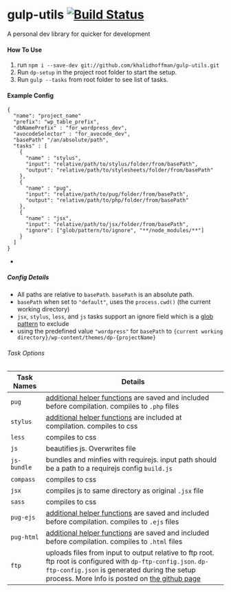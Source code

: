# gulp-utils [![Build Status](https://travis-ci.org/khalidhoffman/gulp-utils.svg?branch=master)](https://travis-ci.org/khalidhoffman/gulp-utils)
A personal dev library for quicker for development

#### How To Use
1. run `npm i --save-dev git://github.com/khalidhoffman/gulp-utils.git`
2. Run `dp-setup` in the project root folder to start the setup.
3. Run `gulp --tasks` from root folder to see list of tasks.
 
#### Example Config
```
{
  "name": "project_name"
  "prefix": "wp_table_prefix",
  "dbNamePrefix" : "for_wordpress_dev",
  "avocodeSelector" : "for_avocode_dev",
  "basePath" "/an/absolute/path",
  "tasks" : [
    {
      "name" : "stylus",
      "input": "relative/path/to/stylus/folder/from/basePath",
      "output": "relative/path/to/stylesheets/folder/from/basePath"
    },
    {
      "name" : "pug",
      "input": "relative/path/to/pug/folder/from/basePath",
      "output": "relative/path/to/php/folder/from/basePath"
    },
    {
      "name" : "jsx",
      "input": "relative/path/to/jsx/folder/from/basePath",
      "ignore": ["glob/pattern/to/ignore", "**/node_modules/**"]
    }
  ]
}
```
* 

##### Config Details
* All paths are relative to `basePath`. `basePath` is an absolute path.
* `basePath` when set to `"default"`, uses the `process.cwd()` (the current working directory)
* `jsx`, `stylus`, `less`, and `js` tasks support an ignore field which is a [glob pattern](https://github.com/isaacs/node-glob#glob-primer) to exclude
* using the predefined value `"wordpress"` for `basePath`  to `{current working directory}/wp-content/themes/dp-{projectName}`

###### Task Options

Task Names   | Details
-------------|---------
`pug`        | [additional helper functions](commands/pug/helpers/_functions.pug) are saved  and included before compilation. compiles to `.php` files
`stylus`     | [additional helper functions](commands/stylus/lib/stylus/) are included at compilation. compiles to css
`less`       | compiles to css
`js`         | beautifies js. Overwrites file
`js-bundle`  | bundles and minfies with requirejs. input path should be a path to a requirejs config `build.js`
`compass`    | compiles to css
`jsx`        | compiles js to same directory as original `.jsx` file
`sass`       | compiles to css
`pug-ejs`    | [additional helper functions](commands/pug/helpers/_functions.pug) are saved  and included before compilation. compiles to `.ejs` files
`pug-html`   | [additional helper functions](commands/pug/helpers/_functions.pug) are saved  and included before compilation. compiles to `.html` files
`ftp`        | uploads files from input to output relative to ftp root. ftp root is configured with `dp-ftp-config.json`. `dp-ftp-config.json` is generated during the setup process. More Info is posted on [the github page](https://github.com/khalidhoffman/ftp-sync)